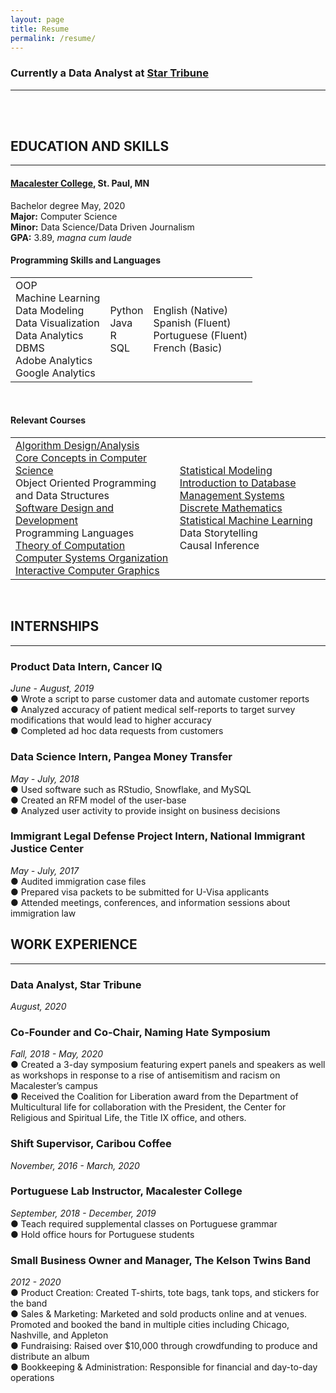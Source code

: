 ```yaml
---
layout: page
title: Resume
permalink: /resume/
---
```

### Currently a Data Analyst at [Star Tribune](https://www.startribune.com/)
---
<br>
<br>

## EDUCATION AND SKILLS
---
#### [**Macalester College**](https://www.macalester.edu/), St. Paul, MN 
<div>
    Bachelor degree May, 2020 <br>
    <b>Major:</b> Computer Science <br>
    <b>Minor:</b> Data Science/Data Driven Journalism<br>
    <b>GPA:</b> 3.89, <i> magna cum laude </i>
</div>


#### Programming Skills and Languages

<table border="0">
 <tr>
    <td>
        OOP<br>
        Machine Learning<br>
        Data Modeling<br>
        Data Visualization<br>
        Data Analytics<br>
        DBMS<br>
        Adobe Analytics<br>
        Google Analytics
    </td>
    <td>
        Python<br>
        Java<br>
        R<br>
        SQL
    </td>
    <td>
        English (Native)<br>
        Spanish (Fluent)<br>
        Portuguese (Fluent) <br>
        French (Basic)
    </td>
 </tr>
</table>
<br>

#### Relevant Courses
<table border="0">
 <tr>
    <td>
        <a href="https://catalog.macalester.edu/preview_course_nopop.php?catoid=21&coid=111712"> Algorithm Design/Analysis</a> <br>
        <a href="https://catalog.macalester.edu/preview_course_nopop.php?catoid=21&coid=111708">Core Concepts in Computer Science</a><br>
        Object Oriented Programming and Data Structures<br>
        <a href="https://catalog.macalester.edu/preview_course_nopop.php?catoid=19&coid=103370">Software Design and Development</a><br>
        Programming Languages<br>
        <a href="https://catalog.macalester.edu/preview_course_nopop.php?catoid=21&coid=111715">Theory of Computation</a><br>
        <a href="https://catalog.macalester.edu/preview_course_nopop.php?catoid=21&coid=111714">Computer Systems Organization</a><br>
        <a href="https://catalog.macalester.edu/preview_course_nopop.php?catoid=21&coid=113700">Interactive Computer Graphics</a><br>
</td>
<td>
    <a href="https://catalog.macalester.edu/preview_course_nopop.php?catoid=21&coid=112590">Statistical Modeling</a><br>
    <a href="https://catalog.macalester.edu/preview_course_nopop.php?catoid=21&coid=111718">Introduction to Database Management Systems</a><br>
    <a href="https://catalog.macalester.edu/preview_course_nopop.php?catoid=21&coid=112587">Discrete Mathematics</a><br>
    <a href="https://catalog.macalester.edu/preview_course_nopop.php?catoid=21&coid=112595">
    Statistical Machine Learning</a><br>
    Data Storytelling <br>
    Causal Inference 
    </td>
 </tr>
</table>
<br>

## INTERNSHIPS
---

### Product Data Intern, Cancer IQ
<div>
<i> June - August, 2019</i> <br>
● Wrote a script to parse customer data and automate customer reports<br>
● Analyzed accuracy of patient medical self-reports to target survey modifications that would lead to higher accuracy <br>
● Completed ad hoc data requests from customers <br>
</div>

### Data Science Intern, Pangea Money Transfer
<div>
<i> May - July, 2018</i> <br>
● Used software such as RStudio, Snowflake, and MySQL <br>
● Created an RFM model of the user-base <br>
● Analyzed user activity to provide insight on business decisions 
 <br>
</div>


### Immigrant Legal Defense Project Intern, National Immigrant Justice Center
<div>
<i> May - July, 2017</i> <br>
● Audited immigration case files  <br>
● Prepared visa packets to be submitted for U-Visa applicants 
 <br>
● Attended meetings, conferences, and information sessions about immigration law 
 <br>
</div>

## WORK EXPERIENCE
---

### Data Analyst, Star Tribune
<div>
<i> August, 2020 </i> 
 <br>
</div>

### Co-Founder and Co-Chair, Naming Hate Symposium
<div>
<i> Fall, 2018 - May, 2020</i> <br>
● Created a 3-day symposium featuring expert panels and speakers as well as workshops in response to a rise of antisemitism and racism on Macalester’s campus  <br>
● Received the Coalition for Liberation award from the Department of Multicultural life for collaboration with the President, the Center for Religious and Spiritual Life, the Title IX office, and others.
 <br>
</div>


### Shift Supervisor, Caribou Coffee
<div>
<i> November, 2016 - March, 2020</i> 
</div>

### Portuguese Lab Instructor, Macalester College
<div>
<i> September, 2018 - December, 2019</i> <br>
● Teach required supplemental classes on Portuguese grammar  <br>
● Hold office hours for Portuguese students
 <br>
</div>

### Small Business Owner and Manager, The Kelson Twins Band
<div>
<i> 2012 - 2020</i> <br>
● Product Creation: Created T-shirts, tote bags, tank tops, and stickers for the band<br>
● Sales & Marketing: Marketed and sold products online and at venues. Promoted
and booked the band in multiple cities including Chicago, Nashville, and Appleton <br>
● Fundraising: Raised over $10,000 through crowdfunding to produce and distribute an album <br>
● Bookkeeping & Administration: Responsible for financial and day-to-day operations
</div>

